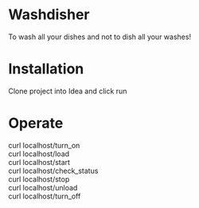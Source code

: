 # Washdisher
To wash all your dishes and not to dish all your washes!

# Installation
Clone project into Idea and click run

# Operate
curl localhost/turn_on      <br>
curl localhost/load         <br>
curl localhost/start        <br>
curl localhost/check_status <br>
curl localhost/stop         <br>
curl localhost/unload       <br>
curl localhost/turn_off     <br>
